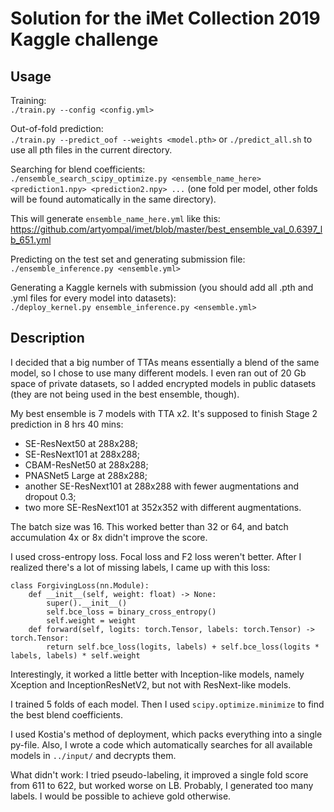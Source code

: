 # Solution for the iMet Collection 2019 Kaggle challenge
## Usage
Training:<br>
`./train.py --config <config.yml>`

Out-of-fold prediction:<br>
`./train.py --predict_oof --weights <model.pth>` or `./predict_all.sh` to use all pth files in the current directory.

Searching for blend coefficients:<br>
`./ensemble_search_scipy_optimize.py <ensemble_name_here> <prediction1.npy> <prediction2.npy> ...` (one fold per model, other folds will be found automatically in the same directory).

This will generate `ensemble_name_here.yml` like this: https://github.com/artyompal/imet/blob/master/best_ensemble_val_0.6397_lb_651.yml

Predicting on the test set and generating submission file: <br>
`./ensemble_inference.py <ensemble.yml>`

Generating a Kaggle kernels with submission (you should add all .pth and .yml files for every model into datasets):<br>
`./deploy_kernel.py ensemble_inference.py <ensemble.yml>`

## Description
I decided that a big number of TTAs means essentially a blend of the same model, so I chose to use many different models. I even ran out of 20 Gb space of private datasets, so I added encrypted models in public datasets (they are not being used in the best ensemble, though).

My best ensemble is 7 models with TTA x2. It's supposed to finish Stage 2 prediction in 8 hrs 40 mins:
* SE-ResNext50 at 288x288;
* SE-ResNext101 at 288x288;
* CBAM-ResNet50 at 288x288;
* PNASNet5 Large at 288x288;
* another SE-ResNext101 at 288x288 with fewer augmentations and dropout 0.3;
* two more SE-ResNext101 at 352x352 with different augmentations.

The batch size was 16. This worked better than 32 or 64, and batch accumulation 4x or 8x didn't improve the score.

I used cross-entropy loss. Focal loss and F2 loss weren't better. After I realized there's a lot of missing labels, I came up with this loss:
```
class ForgivingLoss(nn.Module):
    def __init__(self, weight: float) -> None:
        super().__init__()
        self.bce_loss = binary_cross_entropy()
        self.weight = weight
    def forward(self, logits: torch.Tensor, labels: torch.Tensor) -> torch.Tensor:
        return self.bce_loss(logits, labels) + self.bce_loss(logits * labels, labels) * self.weight
```

Interestingly, it worked a little better with Inception-like models, namely Xception and InceptionResNetV2, but not with ResNext-like models.

I trained 5 folds of each model. Then I used `scipy.optimize.minimize` to find the best blend coefficients.

I used Kostia's method of deployment, which packs everything into a single py-file. Also, I wrote a code which automatically searches for all available models in `../input/` and decrypts them.

What didn't work: I tried pseudo-labeling, it improved a single fold score from 611 to 622, but worked worse on LB. Probably, I generated too many labels. I would be possible to achieve gold otherwise.
